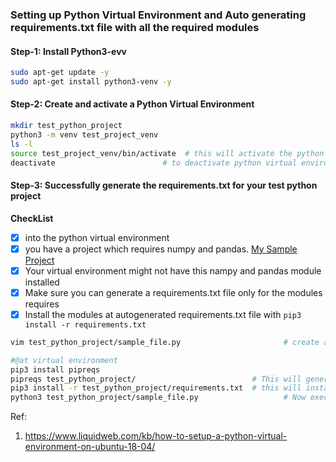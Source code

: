 ### Setting up Python Virtual Environment and Auto generating requirements.txt file with all the required modules

#### Step-1: Install Python3-evv
```bash
sudo apt-get update -y
sudo apt-get install python3-venv -y
```

#### Step-2: Create and activate a Python Virtual Environment
```bash
mkdir test_python_project
python3 -m venv test_project_venv
ls -l 
source test_project_venv/bin/activate  # this will activate the python virtual environment
deactivate                        # to deactivate python virtual environment
```

#### Step-3: Successfully generate the requirements.txt for your test python project
**CheckList**
- [x] into the python virtual environment
- [x] you have a project which requires numpy and pandas. [My Sample Project](test_python_project/sample_file.py)
- [x] Your virtual environment might not have this nampy and pandas module installed
- [x] Make sure you can generate a requirements.txt file only for the modules requires
- [x] Install the modules at autogenerated requirements.txt file with `pip3 install -r requirements.txt`
```bash
vim test_python_project/sample_file.py                       # create a sample python file which will do the numpy and pandas operations. Find the source code in the project     

#@at virtual environment
pip3 install pipreqs
pipreqs test_python_project/                          # This will generate the requirements.txt for your current project
pip3 install -r test_python_project/requirements.txt  # this will install all the modules requires to make your project executable
python3 test_python_project/sample_file.py                   # Now execute the python project and it will be working fine
```





Ref:
1. https://www.liquidweb.com/kb/how-to-setup-a-python-virtual-environment-on-ubuntu-18-04/



